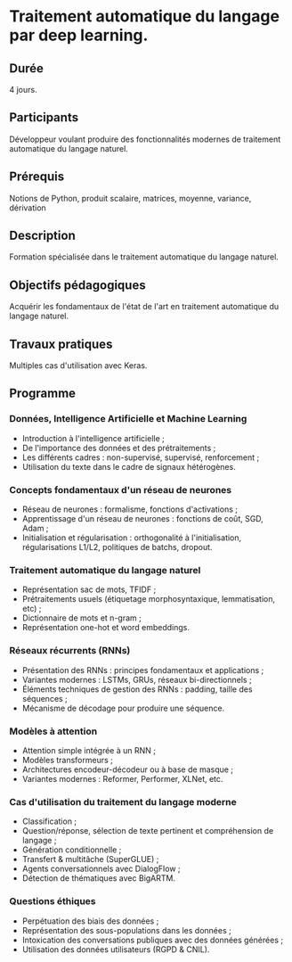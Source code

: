 # Traitement automatique du langage par deep learning.

## Durée

4 jours.

## Participants

Développeur voulant produire des fonctionnalités modernes de traitement automatique du langage naturel.

## Prérequis

Notions de Python, produit scalaire, matrices, moyenne, variance, dérivation

## Description

Formation spécialisée dans le traitement automatique du langage naturel.

## Objectifs pédagogiques

Acquérir les fondamentaux de l'état de l'art en traitement automatique du langage naturel.

## Travaux pratiques

Multiples cas d'utilisation avec Keras.

## Programme

### Données, Intelligence Artificielle et Machine Learning

- Introduction à l'intelligence artificielle ;
- De l'importance des données et des prétraitements ;
- Les différents cadres : non-supervisé, supervisé, renforcement ;
- Utilisation du texte dans le cadre de signaux hétérogènes.

### Concepts fondamentaux d'un réseau de neurones

- Réseau de neurones : formalisme, fonctions d'activations ;
- Apprentissage d'un réseau de neurones : fonctions de coût, SGD, Adam ;
- Initialisation et régularisation : orthogonalité à l'initialisation, régularisations L1/L2, politiques de batchs, dropout.

### Traitement automatique du langage naturel

- Représentation sac de mots, TFIDF ;
- Prétraitements usuels (étiquetage morphosyntaxique, lemmatisation, etc) ;
- Dictionnaire de mots et n-gram ;
- Représentation one-hot et word embeddings.

### Réseaux récurrents (RNNs)

- Présentation des RNNs : principes fondamentaux et applications ;
- Variantes modernes : LSTMs, GRUs, réseaux bi-directionnels ;
- Éléments techniques de gestion des RNNs : padding, taille des séquences ;
- Mécanisme de décodage pour produire une séquence.

### Modèles à attention

- Attention simple intégrée à un RNN ;
- Modèles transformeurs ;
- Architectures encodeur-décodeur ou à base de masque ;
- Variantes modernes : Reformer, Performer, XLNet, etc.

### Cas d'utilisation du traitement du langage moderne

- Classification ;
- Question/réponse, sélection de texte pertinent et compréhension de langage ;
- Génération conditionnelle ;
- Transfert & multitâche (SuperGLUE) ;
- Agents conversationnels avec DialogFlow ;
- Détection de thématiques avec BigARTM.

### Questions éthiques

- Perpétuation des biais des données ;
- Représentation des sous-populations dans les données ;
- Intoxication des conversations publiques avec des données générées ;
- Utilisation des données utilisateurs (RGPD & CNIL).

